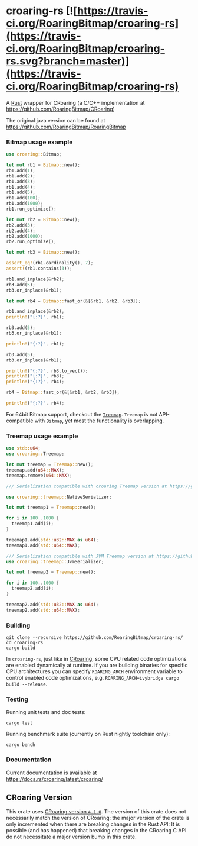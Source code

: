 # croaring-rs [![https://travis-ci.org/RoaringBitmap/croaring-rs](https://travis-ci.org/RoaringBitmap/croaring-rs.svg?branch=master)](https://travis-ci.org/RoaringBitmap/croaring-rs)
A [Rust](https://www.rust-lang.org) wrapper for CRoaring (a C/C++ implementation at https://github.com/RoaringBitmap/CRoaring)

The original java version can be found at https://github.com/RoaringBitmap/RoaringBitmap

### Bitmap usage example

```rust
use croaring::Bitmap;

let mut rb1 = Bitmap::new();
rb1.add(1);
rb1.add(2);
rb1.add(3);
rb1.add(4);
rb1.add(5);
rb1.add(100);
rb1.add(1000);
rb1.run_optimize();

let mut rb2 = Bitmap::new();
rb2.add(3);
rb2.add(4);
rb2.add(1000);
rb2.run_optimize();

let mut rb3 = Bitmap::new();

assert_eq!(rb1.cardinality(), 7);
assert!(rb1.contains(3));

rb1.and_inplace(&rb2);
rb3.add(5);
rb3.or_inplace(&rb1);

let mut rb4 = Bitmap::fast_or(&[&rb1, &rb2, &rb3]);

rb1.and_inplace(&rb2);
println!("{:?}", rb1);

rb3.add(5);
rb3.or_inplace(&rb1);

println!("{:?}", rb1);

rb3.add(5);
rb3.or_inplace(&rb1);

println!("{:?}", rb3.to_vec());
println!("{:?}", rb3);
println!("{:?}", rb4);

rb4 = Bitmap::fast_or(&[&rb1, &rb2, &rb3]);

println!("{:?}", rb4);
```

For 64bit Bitmap support, checkout the [`Treemap`](https://docs.rs/croaring/0.4.0/croaring/treemap/struct.Treemap.html). `Treemap` is not API-compatible with `Bitmap`, yet most the functionality is overlapping.

### Treemap usage example

```rust
use std::u64;
use croaring::Treemap;

let mut treemap = Treemap::new();
treemap.add(u64::MAX);
treemap.remove(u64::MAX);

/// Serialization compatible with croaring Treemap version at https://github.com/RoaringBitmap/CRoaring/blob/b88b002407b42fafaea23ea5009a54a24d1c1ed4/cpp/roaring64map.hh

use croaring::treemap::NativeSerializer;

let mut treemap1 = Treemap::new();

for i in 100..1000 {
  treemap1.add(i);
}

treemap1.add(std::u32::MAX as u64);
treemap1.add(std::u64::MAX);

/// Serialization compatible with JVM Treemap version at https://github.com/RoaringBitmap/RoaringBitmap/blob/34654b2d5c3e75e7f9bca1672f4c0b5800d60cf3/roaringbitmap/src/main/java/org/roaringbitmap/longlong/Roaring64NavigableMap.java
use croaring::treemap::JvmSerializer;

let mut treemap2 = Treemap::new();

for i in 100..1000 {
  treemap2.add(i);
}

treemap2.add(std::u32::MAX as u64);
treemap2.add(std::u64::MAX);
```

### Building

```
git clone --recursive https://github.com/RoaringBitmap/croaring-rs/
cd croaring-rs
cargo build
```

In `croaring-rs`, just like in [CRoaring](https://github.com/RoaringBitmap/CRoaring/),
some CPU related code optimizations are enabled dynamically at runtime. If you are
building binaries for specific CPU architectures you can specify `ROARING_ARCH` environment 
variable to control enabled code optimizations, e.g. 
`ROARING_ARCH=ivybridge cargo build --release`.

### Testing

Running unit tests and doc tests:

```
cargo test
```

Running benchmark suite (currently on Rust nightly toolchain only):

```
cargo bench
```

### Documentation

Current documentation is available at https://docs.rs/croaring/latest/croaring/

## CRoaring Version

This crate uses [CRoaring version `4.1.0`](https://github.com/RoaringBitmap/CRoaring/releases/tag/v4.1.0).
The version of this crate does not necessarily match the version of CRoaring: the major version of the crate is only
incremented when there are breaking changes in the Rust API: It is possible (and has happened) that breaking changes
in the CRoaring C API do not necessitate a major version bump in this crate.